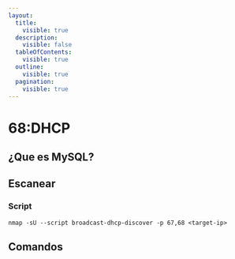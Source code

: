 ```yaml
---
layout:
  title:
    visible: true
  description:
    visible: false
  tableOfContents:
    visible: true
  outline:
    visible: true
  pagination:
    visible: true
---
```


# 68:DHCP

## ¿Que es MySQL?

## Escanear

### Script

```
nmap -sU --script broadcast-dhcp-discover -p 67,68 <target-ip>
```

## Comandos
